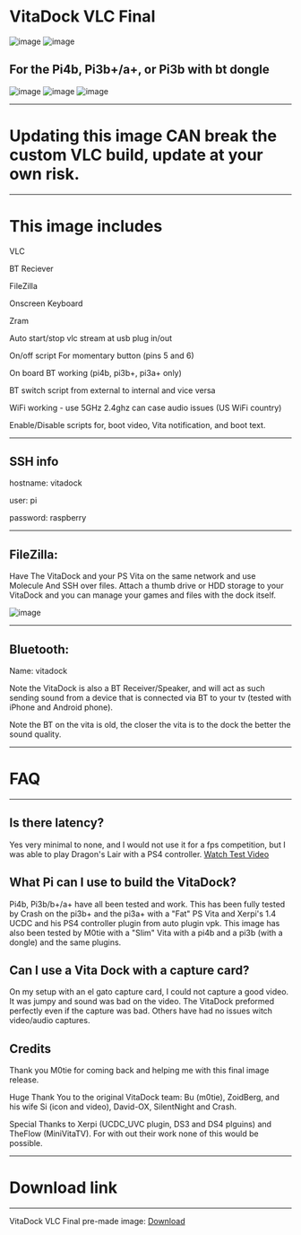 # VitaDock VLC Final

![image](https://github.com/CrashCortez/vitadock-vlc/blob/master/icon/wooden.jpg)
![image](https://github.com/CrashCortez/vitadock-vlc/blob/master/icon/mini.png)


For the Pi4b, Pi3b+/a+, or Pi3b with bt dongle
---------------
![image](https://github.com/CrashCortez/vitadock-vlc/blob/master/icon/pi4.jpg)
![image](https://github.com/CrashCortez/vitadock-vlc/blob/master/icon/pi.jpg)
![image](https://github.com/CrashCortez/vitadock-vlc/blob/master/icon/pi3b.jpg)

-------------

# Updating this image CAN break the custom VLC build, update at your own risk. 
--------------


# This image includes

VLC

BT Reciever

FileZilla

Onscreen Keyboard

Zram

Auto start/stop vlc stream at usb plug in/out

On/off script For momentary button (pins 5 and 6)

On board BT working (pi4b, pi3b+, pi3a+ only)

BT switch script from external to internal and vice versa

WiFi working - use 5GHz 2.4ghz can case audio issues (US WiFi country)

Enable/Disable scripts for, boot video, Vita notification, and boot text.

-------------
SSH  info
------
hostname: vitadock 

user: pi  

password: raspberry 

-----------------
FileZilla:
-----
Have The VitaDock and your PS Vita on the same network and use  Molecule And SSH over files. Attach a thumb drive or HDD storage to your VitaDock and you can manage your games and files with the dock itself. 

![image](https://github.com/CrashCortez/vitadock-vlc/blob/master/icon/filezilla.png)
 
--------------------- 
Bluetooth:
-------
Name: vitadock 

Note the VitaDock is also a BT Receiver/Speaker, and will act as such sending sound from a device that is connected via BT to your tv (tested with iPhone and Android phone).  

Note the BT on the vita is old, the closer the vita is to the dock the better the sound quality.

-----------------
# FAQ
----
Is there latency?
---
Yes very minimal to none, and I would not use it for a fps competition, but I was able to play Dragon's Lair with a PS4 controller. [Watch Test Video](https://youtu.be/j-mcQHRgISE)

What Pi can I use to build the VitaDock? 
-----
Pi4b, Pi3b/b+/a+ have all been tested and work. This has been fully tested by Crash on the pi3b+ and the pi3a+ with a "Fat" PS Vita and Xerpi's 1.4 UCDC and his PS4 controller plugin from auto plugin vpk. This image has also been tested by M0tie with a "Slim" Vita with a pi4b and a pi3b (with a dongle) and the same plugins.

Can I use a Vita Dock with a capture card?
-----
On my setup with an el gato capture card, I could not capture a good video. It was jumpy and sound was bad on the video. The VitaDock preformed perfectly even if the capture was bad. Others have had no issues witch video/audio captures. 



Credits
---------------
Thank you M0tie for coming back and helping me with this final image release.

Huge Thank You to the original VitaDock team: Bu (m0tie), ZoidBerg, and his wife Si (icon and video), David-OX, SilentNight and Crash. 

Special Thanks to Xerpi (UCDC_UVC plugin, DS3 and DS4 plguins) and TheFlow (MiniVitaTV). For with out their work none of this would be possible. 


-----
# Download link
------------
VitaDock VLC Final pre-made image: [Download](https://drive.google.com/file/d/1athBPeKyaEyIVlC-bIuqu38SslV-cSaj/view?usp=drivesdk)
